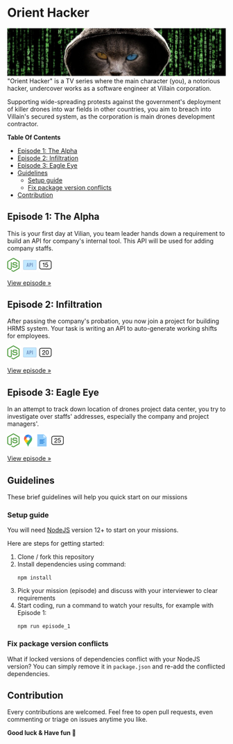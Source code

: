 Orient Hacker
=====
![Cat undercover hacker][wallpaper]
"Orient Hacker" is a TV series where the main character (you), a notorious hacker, undercover works as a software engineer at Villain corporation. 

Supporting wide-spreading protests against the government's deployment of killer drones into war fields in other countries, you aim to breach into Villain's secured system, as the corporation is main drones development contractor.

**Table Of Contents**
* [Episode 1: The Alpha](#episode-1-the-alpha)
* [Episode 2: Infiltration](#episode-2-infiltration)
* [Episode 3: Eagle Eye](#episode-3-eagle-eye)
* [Guidelines](#guidelines)
  + [Setup guide](#)
  + [Fix package version conflicts](#)
* [Contribution](#contribution)

Episode 1: The Alpha
-----
This is your first day at Vilian, you team leader hands down a requirement to build an API for company's internal tool. This API will be used for adding company staffs.

![Working with NodeJS][icon-nodejs]
![Build API][icon-api]
![May take 10-20m][icon-15]

[View episode »](src/episode_1/README.md)

Episode 2: Infiltration
-----
After passing the company's probation, you now join a project for building HRMS system. Your task is writing an API to auto-generate working shifts for employees.

![Working with NodeJS][icon-nodejs]
![Build API][icon-api]
![May take 15-25m][icon-20]

[View episode »](src/episode_2/README.md)

Episode 3: Eagle Eye
-----
In an attempt to track down location of drones project data center, you try to investigate over staffs' addresses, especially the company and project managers'.

![Working with NodeJS][icon-nodejs]![Working with Google Maps API][icon-gmaps]![Documentation reading][icon-document]
![May take 20-30m][icon-25]

[View episode »](src/episode_3/README.md)

Guidelines
-----
These brief guidelines will help you quick start on our missions

### Setup guide
You will need [NodeJS](https://nodejs.org/en/download/) version 12+ to start on your missions.

Here are steps for getting started:

1. Clone / fork this repository
2. Install dependencies using command:
    ```
    npm install
    ```
3. Pick your mission (episode) and discuss with your interviewer to clear requirements
4. Start coding, run a command to watch your results, for example with Episode 1:
    ```
    npm run episode_1
    ```
### Fix package version conflicts

What if locked versions of dependencies conflict with your NodeJS version? You can simply remove it in `package.json` and re-add the conflicted dependencies.

Contribution
-----

Every contributions are welcomed. Feel free to open pull requests, even commenting or triage on issues anytime you like.

**Good luck & Have fun 🍻**

[wallpaper]: assets/undercover-cat.jpg
[icon-nodejs]: assets/nodejs.png
[icon-api]: assets/api.png
[icon-gmaps]: assets/google-maps.png
[icon-document]: assets/document.png

[icon-15]: assets/15.png
[icon-20]: assets/20.png
[icon-25]: assets/25.png
